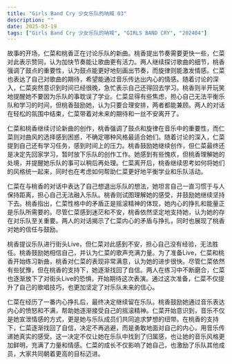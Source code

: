 ```yaml
---
title: "Girls Band Cry 少女乐队的呐喊 03"
description: ""
date: 2025-03-19
tags: ["Girls Band Cry 少女乐队的呐喊", "GIRLS BAND CRY", "202404"]
---
```


故事的开场，仁菜和桃香正在讨论乐队的新曲。桃香提出节奏需要更快一些，仁菜对此表示赞同，认为加快节奏能让歌曲更有活力。两人继续探讨歌曲的细节，桃香强调了鼓点的重要性，认为鼓点能更好地刻画出节奏，而旋律则能激发情感。仁菜也表达了自己对歌曲的期待，希望能通过音乐传达出内心的情感。随着讨论的深入，仁菜突然意识到时间已经很晚，急忙表示自己还得回去学习。桃香则半开玩笑地提醒她不要因为乐队的事耽误了学业。仁菜显得有些焦虑，担心自己无法平衡乐队和学习的时间，但桃香鼓励她，认为只要合理安排，两者都能兼顾。两人的对话在轻松的氛围中结束，仁菜带着对未来的期待和一丝不安离开了。

仁菜和桃香继续讨论新曲的创作，桃香强调了鼓点和旋律在音乐中的重要性，而仁菜则对曲风的选择感到困惑，不确定哪种风格最适合她们。随着讨论的深入，仁菜提到自己还有学习任务，感到时间上的压力。桃香鼓励她继续创作，但仁菜最终还是决定先回家学习，暂时放下乐队的创作工作。她感到有些愧疚，但桃香理解她的处境，并提醒她乐队的事可以稍后再处理。仁菜离开后，桃香继续思考如何将她们的风格统一起来，同时也在考虑如何帮助仁菜更好地平衡学业和乐队活动。

仁菜在与桃香的对话中表达了自己想退出乐队的想法，她坦言自己一直习惯于与人保持距离，担心自己无法融入乐队。桃香则试图理解她的感受，并鼓励她继续坚持下去。桃香指出，仁菜性格中的矛盾正是摇滚精神的体现，她内心的挣扎和能量正是乐队所需要的。尽管仁菜感到迷茫和不安，桃香依然坚定地支持她，认为她的存在对乐队至关重要。两人的对话揭示了仁菜内心的矛盾与挣扎，同时也展现了桃香对她的信任与鼓励。

桃香提议乐队进行街头Live，但仁菜对此感到不安，担心自己没有经验，无法胜任。桃香鼓励她相信自己，并认为仁菜的歌声充满力量。为了准备Live，仁菜和桃香开始练习新曲，桃香对仁菜的表现非常满意，认为她的进步很快。尽管仁菜依然有些犹豫，但在桃香的支持下，她逐渐找回了自信。两人在练习中不断磨合，仁菜也逐渐放下了对街头Live的恐惧，开始期待这次表演。通过这次准备，仁菜不仅提升了自己的歌唱技巧，也更加坚定了对乐队未来的信心。

仁菜在经历了一番内心挣扎后，最终决定继续留在乐队。桃香鼓励她通过音乐表达内心的愤怒和不满，帮助她逐渐接受自己的摇滚精神。仁菜开始意识到，音乐不仅是她宣泄情感的方式，更是她与乐队成员们共同追求梦想的纽带。在桃香的支持下，仁菜逐渐找回了自信，决定不再逃避，而是勇敢地面对自己的内心，用音乐传递她真实的感受。这一决定不仅让她在乐队中找到了归属感，也让她的音乐风格更加鲜明，充满了力量和情感。仁菜的成长不仅影响了她自己，也激励了乐队其他成员，大家共同朝着更高的目标迈进。